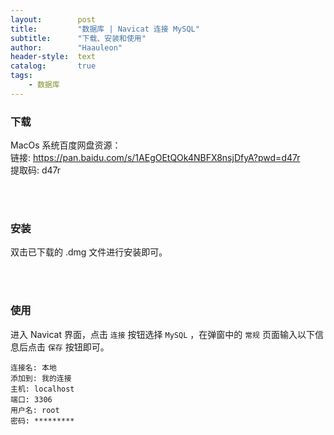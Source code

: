 ```yaml
---
layout:        post
title:         "数据库 | Navicat 连接 MySQL"
subtitle:      "下载、安装和使用"
author:        "Haauleon"
header-style:  text
catalog:       true
tags:
    - 数据库
---
```


### 下载
MacOs 系统百度网盘资源：      
链接: https://pan.baidu.com/s/1AEgOEtQOk4NBFX8nsjDfyA?pwd=d47r      
提取码: d47r 

<br><br>

### 安装
双击已下载的 .dmg 文件进行安装即可。     

<br><br>

### 使用
进入 Navicat 界面，点击 `连接` 按钮选择 `MySQL` ，在弹窗中的 `常规` 页面输入以下信息后点击 `保存` 按钮即可。      

```
连接名: 本地
添加到: 我的连接
主机: localhost
端口: 3306
用户名: root
密码: *********
```